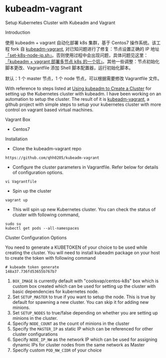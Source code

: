 # kubeadm-vagrant
Setup Kubernetes Cluster with Kubeadm and Vagrant

Introduction

使用 kubeadm + vagrant 自动化部署 k8s 集群，基于 Centos7 操作系统。该工程 fork 自 [kubeadm-vagrant](https://github.com/coolsvap/kubeadm-vagrant),  对已知问题进行了修复：节点设置正确的 IP 地址[「set-k8s-node-ip.sh」](./set-k8s-node-ip.sh)。否则使用过程中会出现问题，具体问题见这里：[「kubeadm + vagrant 部署多节点 k8s 的一个坑」](https://qhh.me/2019/08/06/kubeadm-vagrant-%E9%83%A8%E7%BD%B2%E5%A4%9A%E8%8A%82%E7%82%B9-k8s-%E7%9A%84%E4%B8%80%E4%B8%AA%E5%9D%91/)。其他一些调整：节点初始化脚本更改、Vagrantfile 添加 Shell 脚本配置器，运行初始化脚本。

默认：1 个 master 节点，1 个 node 节点，可以根据需要修改 Vagrantfile 文件。

With reference to steps listed at [Using kubeadm to Create a Cluster](https://kubernetes.io/docs/setup/independent/create-cluster-kubeadm/) for setting up the Kubernetes cluster with kubeadm. I have been working on an automation to setup the cluster. The result of it is [kubeadm-vagrant](https://github.com/coolsvap/kubeadm-vagrant), a github project with simple steps to setup your kubernetes cluster with more control on vagrant based virtual machines.

Vagrant Box
- Centos7

Installation

- Clone the kubeadm-vagrant repo

```https://github.com/qhh0205/kubeadm-vagrant ```

- Configure the cluster parameters in Vagrantfile. Refer below for details of configuration options.

``` vi Vagrantfile ```

- Spin up the cluster

`vagrant up`

- This will spin up new Kubernetes cluster. You can check the status of cluster with following command,
```
sudo su
kubectl get pods --all-namespaces
```
Cluster Configuration Options

You need to generate a KUBETOKEN of your choice to be used while creating the cluster. You will need to install kubeadm package on your host to create the token with following command

```
# kubeadm token generate 
148a37.736fd53655b767b7
```

1. ``` BOX_IMAGE ``` is currently default with &quot;coolsvap/centos-k8s&quot; box which is custom box created which can be used for setting up the cluster with basic dependencies for kubernetes node.
2. Set ``` SETUP_MASTER ``` to true if you want to setup the node. This is true by default for spawning a new cluster. You can skip it for adding new minions.
3. Set ``` SETUP_NODES ``` to true/false depending on whether you are setting up minions in the cluster.
4. Specify ``` NODE_COUNT ``` as the count of minions in the cluster
5. Specify  the ``` MASTER_IP ``` as static IP which can be referenced for other cluster configurations
6. Specify ``` NODE_IP_NW ``` as the network IP which can be used for assigning dynamic IPs for cluster nodes from the same network as Master
7. Specify custom ``` POD_NW_CIDR ``` of your choice

